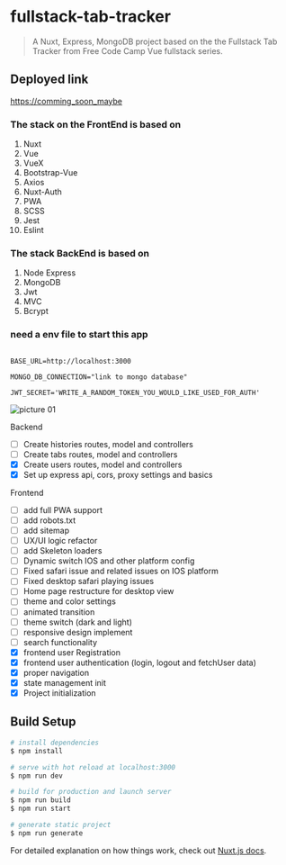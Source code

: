 # fullstack-tab-tracker

> A Nuxt, Express, MongoDB project based on the the Fullstack Tab Tracker from Free Code Camp Vue fullstack series.

## Deployed link

<https://comming_soon_maybe>

### The stack on the FrontEnd is based on

1. Nuxt
2. Vue
3. VueX
4. Bootstrap-Vue
5. Axios
6. Nuxt-Auth
7. PWA
8. SCSS
9. Jest
10. Eslint

### The stack BackEnd is based on

1. Node Express
2. MongoDB
3. Jwt
4. MVC
5. Bcrypt

### need a env file to start this app

```(js)

BASE_URL=http://localhost:3000

MONGO_DB_CONNECTION="link to mongo database"

JWT_SECRET='WRITE_A_RANDOM_TOKEN_YOU_WOULD_LIKE_USED_FOR_AUTH'

```

![picture 01]()

Backend

- [ ] Create histories routes, model and controllers
- [ ] Create tabs routes, model and controllers
- [x] Create users routes, model and controllers
- [x] Set up express api, cors, proxy settings and basics

Frontend

- [ ] add full PWA support
- [ ] add robots.txt
- [ ] add sitemap
- [ ] UX/UI logic refactor
- [ ] add Skeleton loaders
- [ ] Dynamic switch IOS and other platform config
- [ ] Fixed safari issue and related issues on IOS platform
- [ ] Fixed desktop safari playing issues
- [ ] Home page restructure for desktop view
- [ ] theme and color settings
- [ ] animated transition
- [ ] theme switch (dark and light)
- [ ] responsive design implement
- [ ] search functionality
- [x] frontend user Registration
- [x] frontend user authentication (login, logout and fetchUser data)
- [x] proper navigation
- [x] state management init
- [x] Project initialization

## Build Setup

```bash
# install dependencies
$ npm install

# serve with hot reload at localhost:3000
$ npm run dev

# build for production and launch server
$ npm run build
$ npm run start

# generate static project
$ npm run generate
```

For detailed explanation on how things work, check out [Nuxt.js docs](https://nuxtjs.org).

